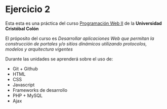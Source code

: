 # Ejercicio 2
Esta esta es una práctica del curso [Programación Web II](https://av-exactas.ucc.mx/course/view.php?id=296) de la **Universidad Cristóbal Colón**

El próposito del curso es *Desarrollar aplicaciones Web que permitan la construcción de portales y/o sitios dinámicos utilizando protocolos, modelos y arquitectura vigentes*

Durante las unidades se aprenderá sobre el uso de:

* Git + Github
* HTML
* CSS
* Javascript
* Frameworks de desarrollo
* PHP + MySQL
* Ajax
